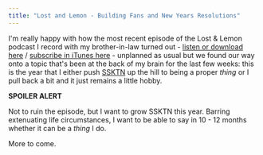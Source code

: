 ```yaml
---
title: "Lost and Lemon - Building Fans and New Years Resolutions"
---
```

<p>I'm really happy with how the most recent episode of the Lost &amp; Lemon podcast I record with my brother-in-law turned out - <a href="http://www.ssktn.com/podcasts/lostandlemon/043-lost-lemon-building-fans-and-new-years-resolutions/">listen or download here</a> / <a href="http://click.linksynergy.com/fs-bin/stat?id=HGf4R7IezFs&amp;offerid=146261&amp;type=3&amp;subid=0&amp;tmpid=1826&amp;RD_PARM1=http%253A%252F%252Fitunes.apple.com%252Fca%252Fpodcast%252F%252Fid467564174%253Fuo%253D4%2526partnerId%253D30">subscribe in iTunes here</a> - unplanned as usual but we found our way onto a topic that's been at the back of my brain for the last few weeks: this is the year that I either push <a href="http://ssktn.com">SSKTN</a> up the hill to being a proper <em>thing</em> or I pull back a bit and it just remains a little hobby.</p>
<p><strong>SPOILER ALERT</strong></p>
<p>Not to ruin the episode, but I want to grow SSKTN this year. Barring extenuating life circumstances, I want to be able to say in 10 - 12 months whether it can be a <em>thing</em> I do.</p>
<p>More to come.</p>
